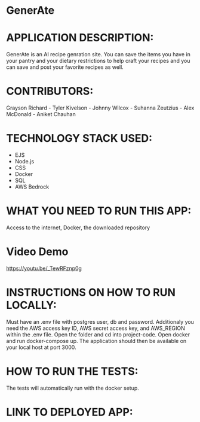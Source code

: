 # GenerAte <br>
# APPLICATION DESCRIPTION: 
GenerAte is an AI recipe genration site. You can save the items you have in your pantry and your dietary restrictions to help craft your recipes and you can save and post your favorite recipes as well. <br>


# CONTRIBUTORS: 
Grayson Richard - Tyler Kivelson - Johnny Wilcox - Suhanna Zeutzius - Alex McDonald - Aniket Chauhan  <br>


# TECHNOLOGY STACK USED: 
- EJS <br>
- Node.js <br>
- CSS <br>
- Docker
- SQL <br>
- AWS Bedrock <br>


# WHAT YOU NEED TO RUN THIS APP: 
Access to the internet, Docker, the downloaded repository <br>

# Video Demo
https://youtu.be/_TewRFznp0g

# INSTRUCTIONS ON HOW TO RUN LOCALLY: 
Must have an .env file with postgres user, db and password. Additionaly you need the AWS access key ID, AWS secret access key, and AWS_REGION within the .env file.
Open the folder and cd into project-code. Open docker and run docker-compose up. The application should then be available on your local host at port 3000. <br>


# HOW TO RUN THE TESTS: 
The tests will automatically run with the docker setup. <br>


# LINK TO DEPLOYED APP:
